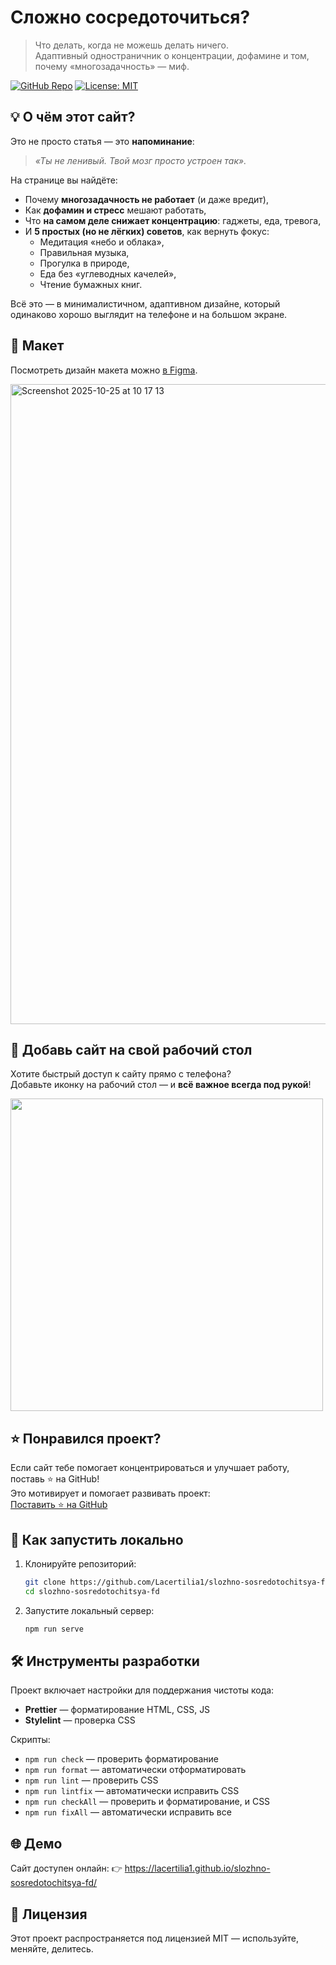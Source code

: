 # Сложно сосредоточиться?

> Что делать, когда не можешь делать ничего.  
> Адаптивный одностраничник о концентрации, дофамине и том, почему «многозадачность» — миф.

[![GitHub Repo](https://img.shields.io/badge/GitHub-Репозиторий-181717?logo=github)](https://github.com/Lacertilia1/slozhno-sosredotochitsya-fd)
[![License: MIT](https://img.shields.io/badge/License-MIT-green.svg)](https://opensource.org/licenses/MIT)

## 💡 О чём этот сайт?

Это не просто статья — это **напоминание**:  
> _«Ты не ленивый. Твой мозг просто устроен так»._

На странице вы найдёте:

- Почему **многозадачность не работает** (и даже вредит),
- Как **дофамин и стресс** мешают работать,
- Что **на самом деле снижает концентрацию**: гаджеты, еда, тревога,
- И **5 простых (но не лёгких) советов**, как вернуть фокус:
  - Медитация «небо и облака»,
  - Правильная музыка,
  - Прогулка в природе,
  - Еда без «углеводных качелей»,
  - Чтение бумажных книг.

Всё это — в минималистичном, адаптивном дизайне, который одинаково хорошо выглядит на телефоне и на большом экране.

## 🎨 Макет

Посмотреть дизайн макета можно [в Figma](https://www.figma.com/design/lCqDbWjgllgJtb2hmCqfyX/-6-%D0%A1%D0%BB%D0%BE%D0%B6%D0%BD%D0%BE-%D1%81%D0%BE%D1%81%D1%80%D0%B5%D0%B4%D0%BE%D1%82%D0%BE%D1%87%D0%B8%D1%82%D1%8C%D1%81%D1%8F?node-id=0-1&p=f&t=GEePfoK8FDb2D05b-0).

<img width="1024" alt="Screenshot 2025-10-25 at 10 17 13" src="https://github.com/user-attachments/assets/024f3595-856f-4da5-9f92-2b6049956783" />


## 📱 Добавь сайт на свой рабочий стол

Хотите быстрый доступ к сайту прямо с телефона?  
Добавьте иконку на рабочий стол — и **всё важное всегда под рукой**!  

<img src="https://github.com/user-attachments/assets/6525e1c0-64bf-4db5-bbca-1728b6c7dcca" height="500px" />

## ⭐ Понравился проект?

Если сайт тебе помогает концентрироваться и улучшает работу, поставь ⭐ на GitHub!  
Это мотивирует и помогает развивать проект:  
[Поставить ⭐ на GitHub](https://github.com/Lacertilia1/slozhno-sosredotochitsya-fd)

## 🚀 Как запустить локально

1. Клонируйте репозиторий:
   ```bash
   git clone https://github.com/Lacertilia1/slozhno-sosredotochitsya-fd.git
   cd slozhno-sosredotochitsya-fd
   ```
2. Запустите локальный сервер:
   ```bash
   npm run serve
   ```

## 🛠 Инструменты разработки

Проект включает настройки для поддержания чистоты кода:

- **Prettier** — форматирование HTML, CSS, JS  
- **Stylelint** — проверка CSS  

Скрипты:

- `npm run check` — проверить форматирование
- `npm run format` — автоматически отформатировать
- `npm run lint` — проверить CSS
- `npm run lintfix` — автоматически исправить CSS
- `npm run checkAll` — проверить и форматирование, и CSS
- `npm run fixAll` — автоматически исправить все

## 🌐 Демо

Сайт доступен онлайн:
👉 https://lacertilia1.github.io/slozhno-sosredotochitsya-fd/

## 📄 Лицензия
Этот проект распространяется под лицензией MIT — используйте, меняйте, делитесь.
